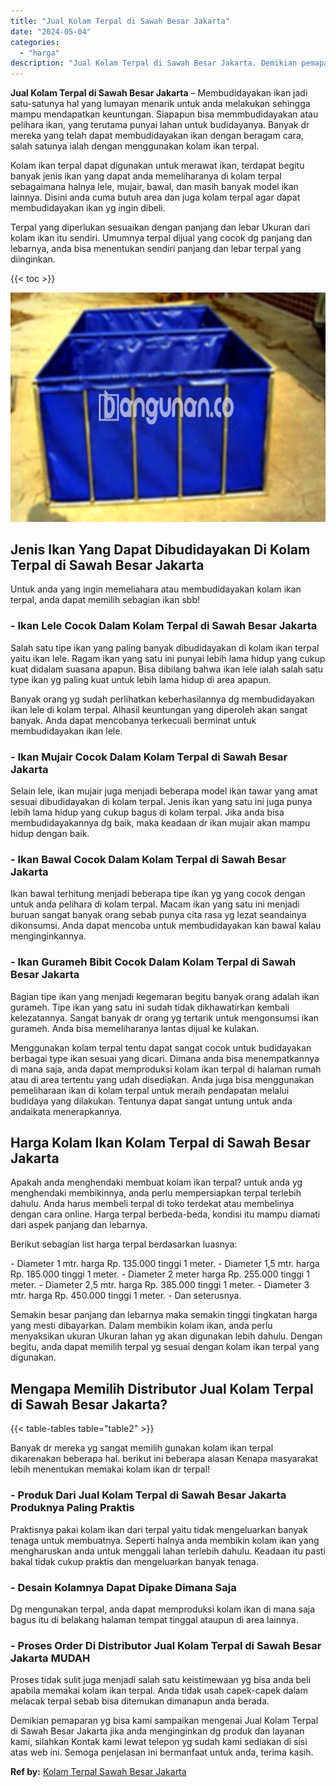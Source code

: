 ```yaml
---
title: "Jual Kolam Terpal di Sawah Besar Jakarta"
date: "2024-05-04"
categories: 
  - "harga"
description: "Jual Kolam Terpal di Sawah Besar Jakarta. Demikian pemaparan yg bisa kami sampaikan mengenai Jual Kolam Terpal di Sawah Besar Jakarta jika anda menginginkan..."
---
```


**Jual Kolam Terpal di Sawah Besar Jakarta** – Membudidayakan ikan jadi satu-satunya hal yang lumayan menarik untuk anda melakukan sehingga mampu mendapatkan keuntungan. Siapapun bisa memmbudidayakan atau pelihara ikan, yang terutama punyai lahan untuk budidayanya. Banyak dr mereka yang telah dapat membudidayakan ikan dengan beragam cara, salah satunya ialah dengan menggunakan kolam ikan terpal.

Kolam ikan terpal dapat digunakan untuk merawat ikan, terdapat begitu banyak jenis ikan yang dapat anda memeliharanya di kolam terpal sebagaimana halnya lele, mujair, bawal, dan masih banyak model ikan lainnya. Disini anda cuma butuh area dan juga kolam terpal agar dapat membudidayakan ikan yg ingin dibeli.

Terpal yang diperlukan sesuaikan dengan panjang dan lebar Ukuran dari kolam ikan itu sendiri. Umumnya terpal dijual yang cocok dg panjang dan lebarnya, anda bisa menentukan sendiri panjang dan lebar terpal yang diinginkan.

{{< toc >}}

![Jual Kolam Terpal di Sawah Besar Jakarta](/images/jual-kolam-terpal-13.png)

## Jenis Ikan Yang Dapat Dibudidayakan Di Kolam Terpal di Sawah Besar Jakarta

Untuk anda yang ingin memeliahara atau membudidayakan kolam ikan terpal, anda dapat memilih sebagian ikan sbb!

### \- Ikan Lele Cocok Dalam Kolam Terpal di Sawah Besar Jakarta

Salah satu tipe ikan yang paling banyak dibudidayakan di kolam ikan terpal yaitu ikan lele. Ragam ikan yang satu ini punyai lebih lama hidup yang cukup kuat didalam suasana apapun. Bisa dibilang bahwa ikan lele ialah salah satu type ikan yg paling kuat untuk lebih lama hidup di area apapun.

Banyak orang yg sudah perlihatkan keberhasilannya dg membudidayakan ikan lele di kolam terpal. Alhasil keuntungan yang diperoleh akan sangat banyak. Anda dapat mencobanya terkecuali berminat untuk membudidayakan ikan lele.

### \- Ikan Mujair Cocok Dalam Kolam Terpal di Sawah Besar Jakarta

Selain lele, ikan mujair juga menjadi beberapa model ikan tawar yang amat sesuai dibudidayakan di kolam terpal. Jenis ikan yang satu ini juga punya lebih lama hidup yang cukup bagus di kolam terpal. Jika anda bisa membudidayakannya dg baik, maka keadaan dr ikan mujair akan mampu hidup dengan baik.

### \- Ikan Bawal Cocok Dalam Kolam Terpal di Sawah Besar Jakarta

Ikan bawal terhitung menjadi beberapa tipe ikan yg yang cocok dengan untuk anda pelihara di kolam terpal. Macam ikan yang satu ini menjadi buruan sangat banyak orang sebab punya cita rasa yg lezat seandainya dikonsumsi. Anda dapat mencoba untuk membudidayakan kan bawal kalau menginginkannya.

### \- Ikan Gurameh Bibit Cocok Dalam Kolam Terpal di Sawah Besar Jakarta

Bagian tipe ikan yang menjadi kegemaran begitu banyak orang adalah ikan gurameh. Tipe ikan yang satu ini sudah tidak dikhawatirkan kembali kelezatannya. Sangat banyak dr orang yg tertarik untuk mengonsumsi ikan gurameh. Anda bisa memeliharanya lantas dijual ke kulakan.

Menggunakan kolam terpal tentu dapat sangat cocok untuk budidayakan berbagai type ikan sesuai yang dicari. Dimana anda bisa menempatkannya di mana saja, anda dapat memproduksi kolam ikan terpal di halaman rumah atau di area tertentu yang udah disediakan. Anda juga bisa menggunakan pemeliharaan ikan di kolam terpal untuk meraih pendapatan melalui budidaya yang dilakukan. Tentunya dapat sangat untung untuk anda andaikata menerapkannya.

## Harga Kolam Ikan Kolam Terpal di Sawah Besar Jakarta

Apakah anda menghendaki membuat kolam ikan terpal? untuk anda yg menghendaki membikinnya, anda perlu mempersiapkan terpal terlebih dahulu. Anda harus membeli terpal di toko terdekat atau membelinya dengan cara online. Harga terpal berbeda-beda, kondisi itu mampu diamati dari aspek panjang dan lebarnya.

Berikut sebagian list harga terpal berdasarkan luasnya:

\- Diameter 1 mtr. harga Rp. 135.000 tinggi 1 meter. - Diameter 1,5 mtr. harga Rp. 185.000 tinggi 1 meter. - Diameter 2 meter harga Rp. 255.000 tinggi 1 meter. - Diameter 2,5 mtr. harga Rp. 385.000 tinggi 1 meter. - Diameter 3 mtr. harga Rp. 450.000 tinggi 1 meter. - Dan seterusnya.

Semakin besar panjang dan lebarnya maka semakin tinggi tingkatan harga yang mesti dibayarkan. Dalam membikin kolam ikan, anda perlu menyaksikan ukuran Ukuran lahan yg akan digunakan lebih dahulu. Dengan begitu, anda dapat memilih terpal yg sesuai dengan kolam ikan terpal yang digunakan.

## Mengapa Memilih Distributor Jual Kolam Terpal di Sawah Besar Jakarta?

{{< table-tables table="table2" >}}

Banyak dr mereka yg sangat memilih gunakan kolam ikan terpal dikarenakan beberapa hal. berikut ini beberapa alasan Kenapa masyarakat lebih menentukan memakai kolam ikan dr terpal!

### \- Produk Dari Jual Kolam Terpal di Sawah Besar Jakarta Produknya Paling Praktis

Praktisnya pakai kolam ikan dari terpal yaitu tidak mengeluarkan banyak tenaga untuk membuatnya. Seperti halnya anda membikin kolam ikan yang mengharuskan anda untuk menggali lahan terlebih dahulu. Keadaan itu pasti bakal tidak cukup praktis dan mengeluarkan banyak tenaga.

### \- Desain Kolamnya Dapat Dipake Dimana Saja

Dg mengunakan terpal, anda dapat memproduksi kolam ikan di mana saja bagus itu di belakang halaman tempat tinggal ataupun di area lainnya.

### \- Proses Order Di Distributor Jual Kolam Terpal di Sawah Besar Jakarta MUDAH

Proses tidak sulit juga menjadi salah satu keistimewaan yg bisa anda beli apabila memakai kolam ikan terpal. Anda tidak usah capek-capek dalam melacak terpal sebab bisa ditemukan dimanapun anda berada.

Demikian pemaparan yg bisa kami sampaikan mengenai Jual Kolam Terpal di Sawah Besar Jakarta jika anda menginginkan dg produk dan layanan kami, silahkan Kontak kami lewat telepon yg sudah kami sediakan di sisi atas web ini. Semoga penjelasan ini bermanfaat untuk anda, terima kasih.

**Ref by:** [Kolam Terpal Sawah Besar Jakarta](https://id.wikipedia.org/wiki/Kolam)
